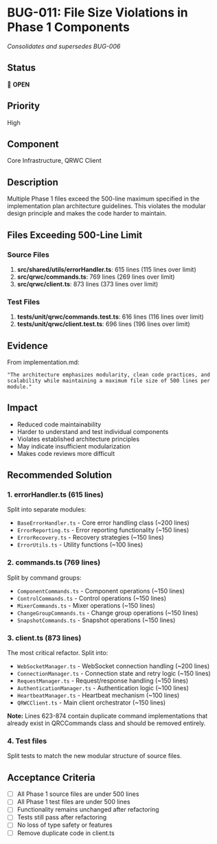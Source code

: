 # BUG-011: File Size Violations in Phase 1 Components
*Consolidates and supersedes BUG-006*

## Status
🔴 **OPEN**

## Priority
High

## Component
Core Infrastructure, QRWC Client

## Description
Multiple Phase 1 files exceed the 500-line maximum specified in the implementation plan architecture guidelines. This violates the modular design principle and makes the code harder to maintain.

## Files Exceeding 500-Line Limit

### Source Files
1. **src/shared/utils/errorHandler.ts**: 615 lines (115 lines over limit)
2. **src/qrwc/commands.ts**: 769 lines (269 lines over limit)
3. **src/qrwc/client.ts**: 873 lines (373 lines over limit)

### Test Files
1. **tests/unit/qrwc/commands.test.ts**: 616 lines (116 lines over limit)
2. **tests/unit/qrwc/client.test.ts**: 696 lines (196 lines over limit)

## Evidence
From implementation.md:
```
"The architecture emphasizes modularity, clean code practices, and scalability while maintaining a maximum file size of 500 lines per module."
```

## Impact
- Reduced code maintainability
- Harder to understand and test individual components
- Violates established architecture principles
- May indicate insufficient modularization
- Makes code reviews more difficult

## Recommended Solution

### 1. errorHandler.ts (615 lines)
Split into separate modules:
- `BaseErrorHandler.ts` - Core error handling class (~200 lines)
- `ErrorReporting.ts` - Error reporting functionality (~150 lines)
- `ErrorRecovery.ts` - Recovery strategies (~150 lines)
- `ErrorUtils.ts` - Utility functions (~100 lines)

### 2. commands.ts (769 lines)
Split by command groups:
- `ComponentCommands.ts` - Component operations (~150 lines)
- `ControlCommands.ts` - Control operations (~150 lines)
- `MixerCommands.ts` - Mixer operations (~150 lines)
- `ChangeGroupCommands.ts` - Change group operations (~150 lines)
- `SnapshotCommands.ts` - Snapshot operations (~150 lines)

### 3. client.ts (873 lines)
The most critical refactor. Split into:
- `WebSocketManager.ts` - WebSocket connection handling (~200 lines)
- `ConnectionManager.ts` - Connection state and retry logic (~150 lines)
- `RequestManager.ts` - Request/response handling (~150 lines)
- `AuthenticationManager.ts` - Authentication logic (~100 lines)
- `HeartbeatManager.ts` - Heartbeat mechanism (~100 lines)
- `QRWCClient.ts` - Main client orchestrator (~150 lines)

**Note:** Lines 623-874 contain duplicate command implementations that already exist in QRCCommands class and should be removed entirely.

### 4. Test files
Split tests to match the new modular structure of source files.

## Acceptance Criteria
- [ ] All Phase 1 source files are under 500 lines
- [ ] All Phase 1 test files are under 500 lines
- [ ] Functionality remains unchanged after refactoring
- [ ] Tests still pass after refactoring
- [ ] No loss of type safety or features
- [ ] Remove duplicate code in client.ts 